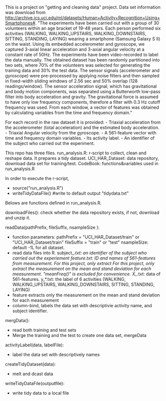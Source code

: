 
  This is a project on "getting and cleaning data" project. Data set information was download from http://archive.ics.uci.edu/ml/datasets/Human+Activity+Recognition+Using+Smartphones#.  "The experiments have been carried out with a group of 30 volunteers within an age bracket of 19-48 years. Each person performed six activities (WALKING, WALKING_UPSTAIRS, WALKING_DOWNSTAIRS, SITTING, STANDING, LAYING) wearing a smartphone (Samsung Galaxy S II) on the waist. Using its embedded accelerometer and gyroscope, we captured 3-axial linear acceleration and 3-axial angular velocity at a constant rate of 50Hz. The experiments have been video-recorded to label the data manually. The obtained dataset has been randomly partitioned into two sets, where 70% of the volunteers was selected for generating the training data and 30% the test data.  The sensor signals (accelerometer and gyroscope) were pre-processed by applying noise filters and then sampled in fixed-width sliding windows of 2.56 sec and 50% overlap (128 readings/window). The sensor acceleration signal, which has gravitational and body motion components, was separated using a Butterworth low-pass filter into body acceleration and gravity. The gravitational force is assumed to have only low frequency components, therefore a filter with 0.3 Hz cutoff frequency was used. From each window, a vector of features was obtained by calculating variables from the time and frequency domain."

  For each record in the raw dataset it is provided:
    - Triaxial acceleration from the accelerometer (total acceleration) and the estimated body acceleration.
    - Triaxial Angular velocity from the gyroscope.
    - A 561-feature vector with time and frequency domain variables.
    - Its activity label.
    - An identifier of the subject who carried out the experiment.

This repo has three files. 
     run_analysis.R:   r-script to collect, clean and reshape data. It prepares a tidy dataset.
     UCI_HAR_Dataset:  data repository,  download data set for training/test.
     CodeBook:         functions&variables used in run_analysis.R

In order to execute the r-script, 
  * source("run_analysis.R")
  * writeTidyDataFile() #write to default output "tidydata.txt" 

Belows are functions defined in run_analysis.R.

downloadFiles():
    check whether the data repository exists, if not, download and unzip it.


readData(pathPrefix, fileSuffix, nsampleSize ):
   - function parameters:
         pathPrefix = "UCI_HAR_Dataset/train" or "UCI_HAR_Dataset/train"
         fileSuffix = "train" or "test"
         nsampleSize: default -1L for all dataset.
   - read data files into R.
         subject_*.txt: an identifier of the subject who carried out the experiement
         feature.txt:   ID and names of 561-features from measurement. For this project, only extract
                        For this project, only extract the measurement on the mean and stand deviation for each measurement.
                        "meanFreq()" is excluded for convenience.
         X_*.txt:       data of 561-features.
         y_*.txt:       the label of 6 activities (WALKING, WALKING_UPSTAIRS, WALKING_DOWNSTAIRS, SITTING, STANDING, LAYING)
   - feature extracts only  the measurement on the mean and stand deviation for each measurement
   - column-bind, labels the data set with descriptivie activity name, and subject identifier.

mergData():
  - read both training and test sets
  - Merge the training and the test to create one data set, mergeData

activityLabel(data, labelFile):
  - label the data set with descriptively names

createTidyDataset(data):
  - melt and dcast data

writeTidyDataFile(outputfile):
  - write tidy data to a local file
